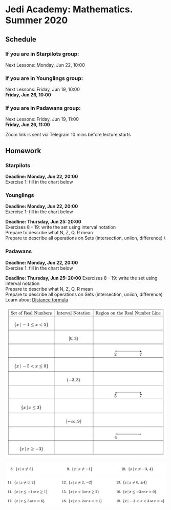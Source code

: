 # Jedi Academy: Mathematics. Summer 2020

## Schedule

### If you are in Starpilots group:
Next Lessons:
Monday, Jun 22, 10:00

### If you are in Younglings group:
Next Lessons:
Friday, Jun 19, 10:00 \
**Friday, Jun 26, 10:00**

### If you are in Padawans group:
Next Lessons:
Friday, Jun 19, 11:00 \
**Friday, Jun 26, 11:00**

Zoom link is sent via Telegram 10 mins before lecture starts

## Homework
### Starpilots
**Deadline: Monday, Jun 22, 20:00** \
Exercise 1: fill in the chart below

### Younglings
**Deadline: Monday, Jun 22, 20:00** \
Exercise 1: fill in the chart below

**Deadline: Thursday, Jun 25: 20:00** \
Exercises 8 - 19: write the set using interval notation \
Prepare to describe what N, Z, Q, R mean \
Prepare to describe all operations on Sets (intersection, uniion, difference) \

### Padawans
**Deadline: Monday, Jun 22, 20:00** \
Exercise 1: fill in the chart below

**Deadline: Thursday, Jun 25: 20:00**
Exercises 8 - 19: write the set using interval notation \
Prepare to describe what N, Z, Q, R mean \
Prepare to describe all operations on Sets (intersection, uniion, difference) \
Learn about [Distance formula](https://www.khanacademy.org/math/basic-geo/basic-geometry-pythagorean-theorem/pythagorean-theorem-distance/a/distance-formula)

![Exercise 1: Chart](https://raw.githubusercontent.com/lanavasilieva/jedi-maths/master/Screen%20Shot%202020-06-19%20at%2011.41.32%20AM.png)

![Exercise 8 - 10](https://github.com/lanavasilieva/jedi-maths/blob/master/Screen%20Shot%202020-06-19%20at%2011.41.41%20AM.png)
![Exercise 11 - 19](https://github.com/lanavasilieva/jedi-maths/blob/master/Screen%20Shot%202020-06-19%20at%2011.41.52%20AM.png)
